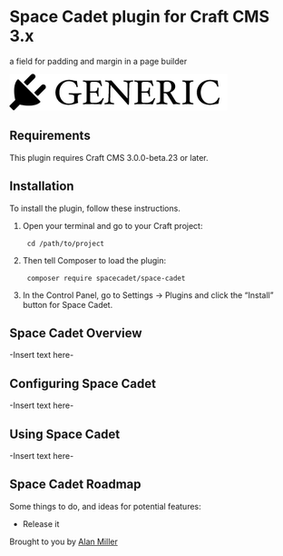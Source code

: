 # Space Cadet plugin for Craft CMS 3.x

a field for padding and margin in a page builder

![Screenshot](resources/img/plugin-logo.png)

## Requirements

This plugin requires Craft CMS 3.0.0-beta.23 or later.

## Installation

To install the plugin, follow these instructions.

1. Open your terminal and go to your Craft project:

        cd /path/to/project

2. Then tell Composer to load the plugin:

        composer require spacecadet/space-cadet

3. In the Control Panel, go to Settings → Plugins and click the “Install” button for Space Cadet.

## Space Cadet Overview

-Insert text here-

## Configuring Space Cadet

-Insert text here-

## Using Space Cadet

-Insert text here-

## Space Cadet Roadmap

Some things to do, and ideas for potential features:

* Release it

Brought to you by [Alan Miller](http://www.theskyfloor.com)
